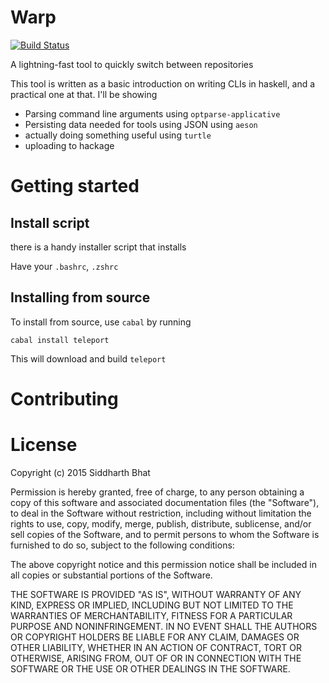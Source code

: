 # Warp

[![Build Status](https://travis-ci.org/bollu/teleport.svg?branch=master)](https://travis-ci.org/bollu/teleport)

A lightning-fast tool to quickly switch between repositories

This tool is written as a basic introduction on writing CLIs in haskell, and a
practical one at that. I'll be showing

- Parsing command line arguments using `optparse-applicative`
- Persisting data needed for tools using JSON using `aeson`
- actually doing something useful using `turtle`
- uploading to hackage

# Getting started

## Install script

there is a handy installer script that installs 

Have your `.bashrc`, `.zshrc`

## Installing from source

To install from source, use `cabal` by running

```
cabal install teleport
```

This will download and build `teleport`

# Contributing

# License

Copyright (c) 2015 Siddharth Bhat

Permission is hereby granted, free of charge, to any person obtaining a copy of this software and associated documentation files (the "Software"), to deal in the Software without restriction, including without limitation the rights to use, copy, modify, merge, publish, distribute, sublicense, and/or sell copies of the Software, and to permit persons to whom the Software is furnished to do so, subject to the following conditions:

The above copyright notice and this permission notice shall be included in all copies or substantial portions of the Software.

THE SOFTWARE IS PROVIDED "AS IS", WITHOUT WARRANTY OF ANY KIND, EXPRESS OR IMPLIED, INCLUDING BUT NOT LIMITED TO THE WARRANTIES OF MERCHANTABILITY, FITNESS FOR A PARTICULAR PURPOSE AND NONINFRINGEMENT. IN NO EVENT SHALL THE AUTHORS OR COPYRIGHT HOLDERS BE LIABLE FOR ANY CLAIM, DAMAGES OR OTHER LIABILITY, WHETHER IN AN ACTION OF CONTRACT, TORT OR OTHERWISE, ARISING FROM, OUT OF OR IN CONNECTION WITH THE SOFTWARE OR THE USE OR OTHER DEALINGS IN THE SOFTWARE.



